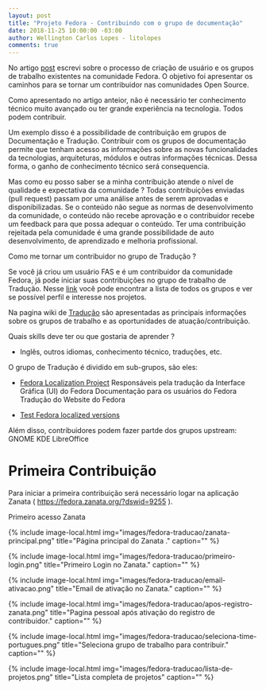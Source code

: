 ```yaml
---
layout: post
title: "Projeto Fedora - Contribuindo com o grupo de documentação"
date: 2018-11-25 10:00:00 -03:00
author: Wellington Carlos Lopes - litolopes
comments: true
---
```


No artigo [post][como-contribuir-fedora] escrevi sobre o processo de criação de usuário e os grupos de trabalho existentes na comunidade Fedora. O objetivo foi apresentar os caminhos para se tornar um contribuidor nas comunidades Open Source. 

Como apresentado no artigo anteior, não é necessário ter conhecimento técnico muito avançado ou ter grande experiência na tecnologia. Todos podem contribuir. 

Um exemplo disso é a possibilidade de contribuição em grupos de Documentação e Tradução. Contribuir com os grupos de documentação permite que tenham acesso as informações sobre as novas funcionalidades da tecnologias, arquiteturas, módulos e outras informações técnicas. Dessa forma, o ganho de conhecimento técnico será consequencia.

Mas como eu posso saber se a minha contribuição atende o nível de qualidade e expectativa da comunidade ?
Todas contribuições enviadas (pull request) passam por uma análise antes de serem aprovadas e disponibilizadas. Se o conteúdo não segue as normas de desenvolvimento da comunidade, o conteúdo não recebe aprovação e o contribuidor recebe um feedback para que possa adequar o conteúdo. Ter uma contribuição rejeitada pela comunidade é uma grande possibilidade de auto desenvolvimento, de aprendizado e melhoria profissional.

Como me tornar um contribuidor no grupo de Tradução ?

Se você já criou um usuário FAS e é um contribuidor da comunidade Fedora, já pode iniciar suas contribuições no grupo de trabalho de Tradução. Nesse [link][grupos-fedora] você pode encontrar a lista de todos os grupos e ver se possível perfil e interesse nos projetos.

Na pagina wiki de [Tradução][traducao-fedora] são apresentadas as principais informações sobre os grupos de trabalho e as oportunidades de atuação/contribuição.

Quais skills deve ter ou que gostaria de aprender ? 
- Inglês, outros idiomas, conhecimento técnico, traduções, etc.


O grupo de Tradução é dividido em sub-grupos, são eles: 


* [Fedora Localization Project][localization-fedora] 
	Responsáveis pela tradução da Interface Gráfica (UI) do Fedora
	Documentação para os usuários do Fedora 
	Tradução do Website do Fedora 


* [Test Fedora localized versions][localized-fedora]
 

Além disso, contribuidores podem fazer partde dos grupos upstream: 
GNOME
KDE 
LibreOffice


# Primeira Contribuição 

Para iniciar a primeira contribuição será necessário logar na aplicação Zanata ( https://fedora.zanata.org/?dswid=9255 ).

Primeiro acesso Zanata

{% include image-local.html
        img="images/fedora-traducao/zanata-principal.png"
        title="Página principal do Zanata ."
        caption="" %}




{% include image-local.html
        img="images/fedora-traducao/primeiro-login.png"
        title="Primeiro Login no Zanata."
        caption="" %}



{% include image-local.html
        img="images/fedora-traducao/email-ativacao.png"
        title="Email de ativação no Zanata."
        caption="" %}


{% include image-local.html
        img="images/fedora-traducao/apos-registro-zanata.png"
        title="Pagina pessoal após ativação do registro de contribuidor."
        caption="" %}


{% include image-local.html
        img="images/fedora-traducao/seleciona-time-portugues.png"
        title="Seleciona grupo de trabalho para contribuir."
        caption="" %}



{% include image-local.html
        img="images/fedora-traducao/lista-de-projetos.png"
        title="Lista completa de projetos"
        caption="" %}



[grupos-fedora]:https://whatcanidoforfedora.org/en#designexclamation
[traducao-fedora]:https://fedoraproject.org/wiki/Join#Translator
[localized-fedora]:https://fedoraproject.org/wiki/FLTG
[localization-fedora]:https://fedoraproject.org/wiki/L10N/Guide




[como-contribuir-fedora]: https://litolopes.github.io/2018/02/contribuindo-com-o-projeto-fedora
